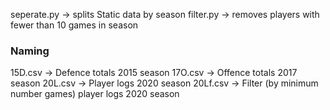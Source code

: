 seperate.py -> splits Static data by season
filter.py -> removes players with fewer than 10 games in season



### Naming
15D.csv -> Defence totals 2015 season
17O.csv -> Offence totals 2017 season
20L.csv -> Player logs 2020 season
20Lf.csv -> Filter (by minimum number games) player logs 2020 season